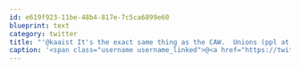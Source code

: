 ```yaml
---
id: e619f923-11be-48b4-817e-7c5ca6899e60
blueprint: text
category: twitter
title: "'@kaaist It's the exact same thing as the CAW.  Unions (ppl at the top) are sometimes as unethical as the corporations."
caption: '<span class="username username_linked">@<a href="https://twitter.com/kaaist" title="Kyle Pearce">kaaist</a></span> It''s the exact same thing as the CAW.  Unions (ppl at the top) are sometimes as unethical as the corporations.'
---
```

